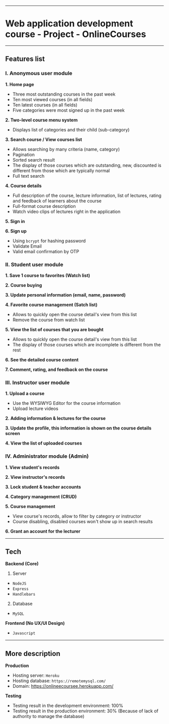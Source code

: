 ***
# Web application development course - Project - OnlineCourses
***
## Features list

### I. Anonymous user module

**1. Home page**
+ Three most outstanding courses in the past week
+ Ten most viewed courses (in all fields)
+ Ten latest courses (in all fields)
+ Five categories were most signed up in the past week

**2. Two-level course menu system**
+ Displays list of categories and their child (sub-category)


**3. Search course / View courses list**
+ Allows searching by many criteria (name, category)
+ Pagination
+ Sorted search result
+ The display of those courses which are outstanding, new, discounted is different from those which are typically normal
+ Full text search


**4. Course details**
+ Full description of the course, lecture information, list of lectures, rating and feedback of learners about the  course
+ Full-format course description
+ Watch video clips of lectures right in the application


**5. Sign in**

**6. Sign up**
+ Using `bcrypt` for hashing password
+ Validate Email
+ Valid email confirmation by OTP

### II. Student user module
**1. Save 1 course to favorites (Watch list)**

**2. Course buying**

**3. Update personal information (email, name, password)**

**4. Favorite course management (Satch list)**
+ Allows to quickly open the course detail's view from this list
+ Remove the course from watch list

**5. View the list of courses that you are bought**
+ Allows to quickly open the course detail's view from this list
+ The display of those courses which are incomplete is different from the rest

**6. See the detailed course content**

**7. Comment, rating, and feedback on the course**


### III. Instructor user module
**1. Upload a course**
+ Use the WYSIWYG Editor for the course information
+ Upload lecture videos

**2. Adding information & lectures for the course**

**3. Update the profile, this information is shown on the course details screen**

**4. View the list of uploaded courses**

### IV. Administrator module (Admin)
**1. View student's records**

**2. View instructor's records**

**3. Lock student & teacher accounts**

**4. Category management (CRUD)**

**5. Course management**
+ View course's records, allow to filter by category or instructor
+ Course disabling, disabled courses won't show up in search results


**6. Grant an account for the lecturer**

***
## Tech
**Backend (Core)**
1. Server
+ `NodeJS`
+ `Express`
+ `Handlebars`
2. Database
+ `MySQL`

**Frontend (No UX/UI Design)**
+ `Javascript`

***
## More description
**Production**

- Hosting server: `Heroku`
- Hosting database: `https://remotemysql.com/`
- Domain: https://onlineecoursee.herokuapp.com/

**Testing**
- Testing result in the development environment: 100%
- Testing result in the production environment: 30% (Because of lack of authority to manage the database)







